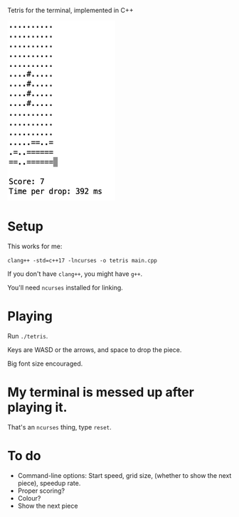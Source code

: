 Tetris for the terminal, implemented in C++

![alt text](tetris_screenshot.png)

# Setup
This works for me:

`clang++ -std=c++17 -lncurses -o tetris main.cpp`

If you don't have `clang++`, you might have `g++`.

You'll need `ncurses` installed for linking.

# Playing

Run `./tetris`.

Keys are WASD or the arrows, and space to drop the piece.

Big font size encouraged.

# My terminal is messed up after playing it.

That's an `ncurses` thing, type `reset`.

# To do

* Command-line options: Start speed, grid size, (whether to show the next piece), speedup rate.
* Proper scoring?
* Colour?
* Show the next piece
